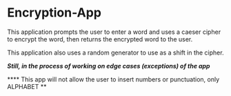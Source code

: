 # Encryption-App
 
This application prompts the user to enter a word and uses a caeser cipher to encrypt the word, then returns the encrypted word to the user.

This application also uses a random generator to use as a shift in the cipher. 

***Still, in the process of working on edge cases (exceptions) of the app***

**** This app will not allow the user to insert numbers or punctuation, only ALPHABET **

